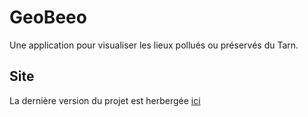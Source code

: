 # GeoBeeo

Une application pour visualiser les lieux pollués ou préservés du Tarn.

## Site

La dernière version du projet est herbergée [ici](https://infallible-goodall-60f273.netlify.app/)